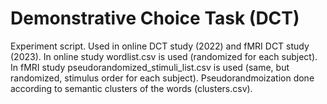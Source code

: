 # Demonstrative Choice Task (DCT) 
Experiment script. 
Used in online DCT study (2022) and fMRI DCT study (2023). 
In online study wordlist.csv is used (randomized for each subject). 
In fMRI study pseudorandomized_stimuli_list.csv is used (same, but randomized, stimulus order for each subject). Pseudorandmoization done according to semantic clusters of the words (clusters.csv). 

